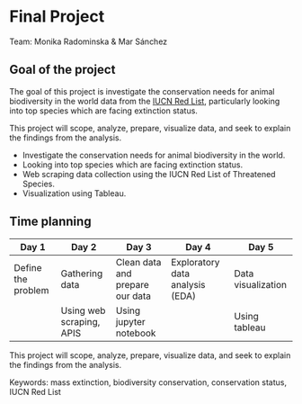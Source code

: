 # Final Project

Team: Monika Radominska & Mar Sánchez

## Goal of the project

The goal of this project is investigate the conservation needs for animal biodiversity in the world data from the [IUCN Red List](https://www.iucn.org/), particularly looking into top species which are facing extinction status. 

This project will scope, analyze, prepare, visualize data, and seek to explain the findings from the analysis.

- Investigate the conservation needs for animal biodiversity in the world. 
- Looking into top species which are facing extinction status. 
- Web scraping data collection using the IUCN Red List of Threatened Species.  
- Visualization using Tableau. 



## Time planning

| Day 1              | Day 2                    | Day 3                            | Day 4                           | Day 5  
| -------------      | -------------------------| -------------------------------- | ------------------------------- | ---------------
| Define the problem | Gathering data           | Clean data and prepare our data  | Exploratory data analysis (EDA) | Data visualization
|                    | Using web scraping, APIS | Using jupyter notebook           |                                 | Using tableau
                   
                   
This project will scope, analyze, prepare, visualize data, and seek to explain the findings from the analysis.

Keywords: mass extinction, biodiversity conservation, conservation status, IUCN Red List
